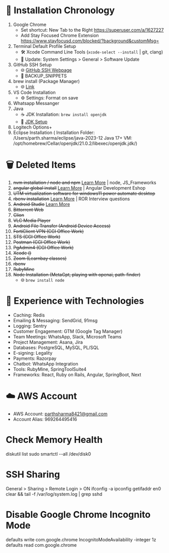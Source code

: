 # 🚀 Installation Chronology

1. Google Chrome
   - Set shortcut: New Tab to the Right
      https://superuser.com/a/1627227
   - Add Stay Focused Chrome Extension
      https://www.stayfocusd.com/blocked/?background&customMsg=
3. Terminal Default Profile Setup
   - 🛠️ Xcode Command Line Tools (`xcode-select --install` | git, clang)
   - 🔄 Update: System Settings > General > Software Update
4. GitHub SSH Setup
   - 🌐 [GitHub SSH Webpage](https://docs.github.com/en/authentication/connecting-to-github-with-ssh/generating-a-new-ssh-key-and-adding-it-to-the-ssh-agent)
   - 📂 BACKUP_SNIPPETS
5. brew install (Package Manager)
   - 🌐 [Link](./homebrew_instructions.md)
6. VS Code Installation
   - ⚙️ Settings: Format on save
18. Whatsapp Messanger
7. Java
   - ☕ JDK Installation: `brew install openjdk`
   - 📎 [JDK Setup](../Java/openjdk_mac.md)
2. Logitech Options+
8. Eclipse Installation (
      Installation Folder: /Users/parth.sharma/eclipse/java-2023-12
      Java 17+ VM: /opt/homebrew/Cellar/openjdk/21.0.2/libexec/openjdk.jdk/)

# 🗑️ Deleted Items

1. ~~nvm installation / node and npm~~ [Learn More](./nvm.md) | node, JS_Frameworks
2. ~~angular global install~~ [Learn More](../JS_Frameworks/angular.md) | Angular Development Eshop
3. ~~UTM virtualization software for windows11 power automate desktop~~
4. ~~rbenv installation~~ [Learn More](../Ruby/rbenv.md) | ROR Interview questions
5. ~~Android Studio~~ [Learn More](./android.md)
6. ~~Bittorrent Web~~
8. ~~Clion~~
7. ~~VLC Media Player~~
8. ~~Android File Transfer (Android Device Access)~~
9. ~~FortiClient VPN (CGI Office Work)~~
10. ~~STS (CGI Office Work)~~
11. ~~Postman (CGI Office Work)~~
12. ~~PgAdmin4 (CGI Office Work)~~
14. ~~Xcode ()~~
15. ~~Zoom (Learnbay classes)~~
16. ~~rbenv~~
17. ~~RubyMine~~
13. ~~Node Installation (MetaGpt, playing with openai, path-finder)~~
    - 🌐 `brew install node`


# 🌟 Experience with Technologies

- Caching: Redis
- Emailing & Messaging: SendGrid, 91msg
- Logging: Sentry
- Customer Engagement: GTM (Google Tag Manager)
- Team Meetings: WhatsApp, Slack, Microsoft Teams
- Project Management: Asana, Jira
- Databases: PostgreSQL, MySQL, PL/SQL
- E-signing: Legality
- Payments: Razorpay
- Chatbot: WhatsApp Integration
- Tools: RubyMine, SpringToolSuite4
- Frameworks: React, Ruby on Rails, Angular, SpringBoot, Next

# ☁️ AWS Account

- AWS Account: parthsharma8421@gmail.com
- Account Alias: 969264495416


# Check Memory Health
diskutil list
sudo smartctl --all /dev/disk0

# SSH Sharing
General > Sharing > Remote Login > ON
ifconfig -a
ipconfig getifaddr en0
clear && tail -f /var/log/system.log | grep sshd

# Disable Google Chrome Incognito Mode
defaults write com.google.chrome IncognitoModeAvailability -integer 1z
defaults read com.google.chrome 